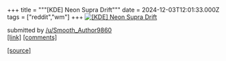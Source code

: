 +++
title = """[KDE] Neon Supra Drift"""
date = 2024-12-03T12:01:33.000Z
tags = ["reddit","wm"]
+++
[![[KDE] Neon Supra Drift](https://preview.redd.it/jcqhnbhkim4e1.png?width=640&crop=smart&auto=webp&s=e6179dec3c0f7b3da0caff39a23aadfa132d13cf "[KDE] Neon Supra Drift")](https://www.reddit.com/r/unixporn/comments/1h5lu36/kde_neon_supra_drift/)

submitted by [/u/Smooth\_Author9860](https://www.reddit.com/user/Smooth_Author9860)  
[\[link\]](https://i.redd.it/jcqhnbhkim4e1.png) [\[comments\]](https://www.reddit.com/r/unixporn/comments/1h5lu36/kde_neon_supra_drift/)

[[source]](https://www.reddit.com/r/unixporn/comments/1h5lu36/kde_neon_supra_drift/)
